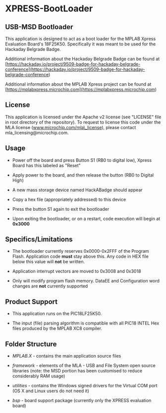 XPRESS-BootLoader
=============

USB-MSD Bootloader
------------------

This application is designed to act as a boot loader for the MPLAB
Xpress Evaluation Board's 18F25K50. Specifically it was meant to be 
used for the Hackaday Belgrade Badge.

Additional information about the Hackaday Belgrade Badge can be found at
[https://hackaday.io/project/9509-badge-for-hackaday-belgrade-conference](<https://hackaday.io/project/9509-badge-for-hackaday-belgrade-conference>)

Additional information about the MPLAB Xpress project can be found at
[https://mplabxpress.microchip.com](<https://mplabxpress.microchip.com>)

License
-------

This application is licensed under the Apache v2 license (see "LICENSE" file in
root directory of the repository). To request to license this code under the MLA
license (www.microchip.com/mla\_license), please contact
mla\_licensing\@microchip.com.


Usage
-----
-   Power off the board and press Button S1 (RB0 to digital low), Xpress Board has this labeled as "Reset"

-   Apply power to the board, and then release the button (RB0 to Digital High)

-   A new mass storage device named HackABadge should appear

-   Copy a hex file (appropriately addressed) to this device

-   Press the button S1 again to exit the bootloader

-   Upon exiting the bootloader, or on a restart, code execution will begin at **0x3000**

Specifics/Limitations
---------
-   The bootloader currently reserves 0x0000-0x2FFF of the Program Flash. Application code **must** stay above this. Any code in HEX file below this value will **not** be written.
    
-   Application interrupt vectors are moved to 0x3008 and 0x3018

-   Only will modify program flash memory. DataEE and Configuration word changes are **not** currently supported

Product Support
---------------

-   This application runs on the PIC18LF25K50.

-   The input (file) parsing algorithm is compatible with all PIC18 INTEL
    Hex files produced by the MPLAB XC8 compiler.


Folder Structure
----------------

-   *MPLAB.X* - contains the main application source files

-   *framework* - elements of the MLA - USB and File System open source
    libraries (note: the MSD portion has been customised to reduce considerably
    RAM usage)

-   *utilities* - contains the Windows signed drivers for the Virtual COM port
    (OS X and Linux users do not need it)

-   *bsp* - board support package (currently only the XPRESS evaluation board)

 
